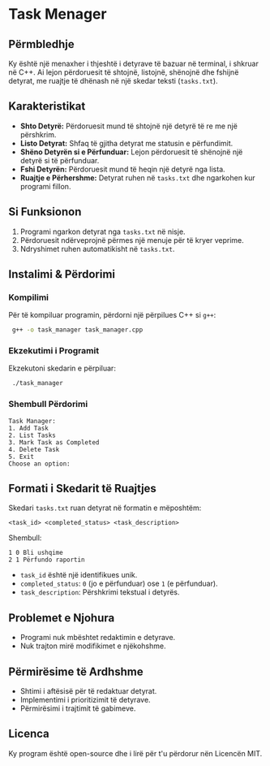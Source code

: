 # Task Menager

## Përmbledhje

Ky është një menaxher i thjeshtë i detyrave të bazuar në terminal, i shkruar në C++. Ai lejon përdoruesit të shtojnë, listojnë, shënojnë dhe fshijnë detyrat, me ruajtje të dhënash në një skedar teksti (`tasks.txt`).

## Karakteristikat

- **Shto Detyrë:** Përdoruesit mund të shtojnë një detyrë të re me një përshkrim.
- **Listo Detyrat:** Shfaq të gjitha detyrat me statusin e përfundimit.
- **Shëno Detyrën si e Përfunduar:** Lejon përdoruesit të shënojnë një detyrë si të përfunduar.
- **Fshi Detyrën:** Përdoruesit mund të heqin një detyrë nga lista.
- **Ruajtje e Përhershme:** Detyrat ruhen në `tasks.txt` dhe ngarkohen kur programi fillon.

## Si Funksionon

1. Programi ngarkon detyrat nga `tasks.txt` në nisje.
2. Përdoruesit ndërveprojnë përmes një menuje për të kryer veprime.
3. Ndryshimet ruhen automatikisht në `tasks.txt`.

## Instalimi & Përdorimi

### Kompilimi

Për të kompiluar programin, përdorni një përpilues C++ si `g++`:

```sh
 g++ -o task_manager task_manager.cpp
```

### Ekzekutimi i Programit

Ekzekutoni skedarin e përpiluar:

```sh
 ./task_manager
```

### Shembull Përdorimi

```
Task Manager:
1. Add Task
2. List Tasks
3. Mark Task as Completed
4. Delete Task
5. Exit
Choose an option:
```

## Formati i Skedarit të Ruajtjes

Skedari `tasks.txt` ruan detyrat në formatin e mëposhtëm:

```
<task_id> <completed_status> <task_description>
```

Shembull:

```
1 0 Bli ushqime
2 1 Përfundo raportin
```

- `task_id` është një identifikues unik.
- `completed_status`: `0` (jo e përfunduar) ose `1` (e përfunduar).
- `task_description`: Përshkrimi tekstual i detyrës.

## Problemet e Njohura

- Programi nuk mbështet redaktimin e detyrave.
- Nuk trajton mirë modifikimet e njëkohshme.

## Përmirësime të Ardhshme

- Shtimi i aftësisë për të redaktuar detyrat.
- Implementimi i prioritizimit të detyrave.
- Përmirësimi i trajtimit të gabimeve.

## Licenca

Ky program është open-source dhe i lirë për t'u përdorur nën Licencën MIT.

